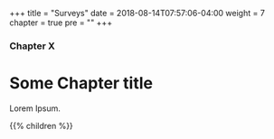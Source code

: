 +++
title = "Surveys"
date = 2018-08-14T07:57:06-04:00
weight = 7
chapter = true
pre = "<b></b>"
+++

### Chapter X

# Some Chapter title

Lorem Ipsum.

{{% children  %}}